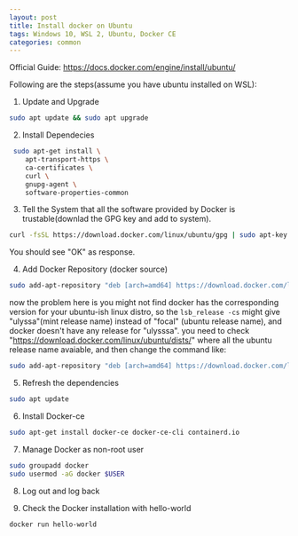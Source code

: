```yaml
---
layout: post
title: Install docker on Ubuntu
tags: Windows 10, WSL 2, Ubuntu, Docker CE 
categories: common
---
```

Official Guide: https://docs.docker.com/engine/install/ubuntu/

Following are the steps(assume you have ubuntu installed on WSL):

1. Update and Upgrade

~~~bash
sudo apt update && sudo apt upgrade
~~~

2. Install Dependecies

~~~bash
 sudo apt-get install \
    apt-transport-https \
    ca-certificates \
    curl \
    gnupg-agent \
    software-properties-common
~~~

3. Tell the System that all the software provided by Docker is trustable(downlad the GPG key and add to system).

~~~bash
curl -fsSL https://download.docker.com/linux/ubuntu/gpg | sudo apt-key add -
~~~

You should see "OK" as response.

4. Add Docker Repository (docker source)

~~~bash
sudo add-apt-repository "deb [arch=amd64] https://download.docker.com/linux/ubuntu $(lsb_release -cs) stable"
~~~

now the problem here is you might not find docker has the corresponding version for your ubuntu-ish linux distro, so the `lsb_release -cs` might give "ulyssa"(mint release name) instead of "focal" (ubuntu release name), and docker doesn't have any release for "ulysssa". you need to check "https://download.docker.com/linux/ubuntu/dists/" where all the ubuntu release name avaiable, and then change the command like:

~~~bash
sudo add-apt-repository "deb [arch=amd64] https://download.docker.com/linux/ubuntu focal stable"
~~~

5. Refresh the dependencies

~~~bash
sudo apt update
~~~

6. Install Docker-ce

~~~bash
sudo apt-get install docker-ce docker-ce-cli containerd.io
~~~

7. Manage Docker as non-root user

~~~bash
sudo groupadd docker
sudo usermod -aG docker $USER
~~~

8. Log out and log back

9. Check the Docker installation with hello-world

~~~bash
docker run hello-world
~~~
